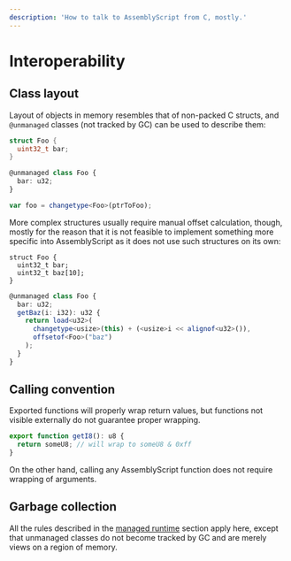 ```yaml
---
description: 'How to talk to AssemblyScript from C, mostly.'
---
```


# Interoperability

## Class layout

Layout of objects in memory resembles that of non-packed C structs, and `@unmanaged` classes \(not tracked by GC\) can be used to describe them:

```c
struct Foo {
  uint32_t bar;
}
```

```typescript
@unmanaged class Foo {
  bar: u32;
}

var foo = changetype<Foo>(ptrToFoo);
```

More complex structures usually require manual offset calculation, though, mostly for the reason that it is not feasible to implement something more specific into AssemblyScript as it does not use such structures on its own:

```text
struct Foo {
  uint32_t bar;
  uint32_t baz[10];
}
```

```typescript
@unmanaged class Foo {
  bar: u32;
  getBaz(i: i32): u32 {
    return load<u32>(
      changetype<usize>(this) + (<usize>i << alignof<u32>()),
      offsetof<Foo>("baz")
    );
  }
}
```

## Calling convention

Exported functions will properly wrap return values, but functions not visible externally do not guarantee proper wrapping.

```typescript
export function getI8(): u8 {
  return someU8; // will wrap to someU8 & 0xff
}
```

On the other hand, calling any AssemblyScript function does not require wrapping of arguments.

## Garbage collection

All the rules described in the [managed runtime](runtime.md) section apply here, except that unmanaged classes do not become tracked by GC and are merely views on a region of memory.

